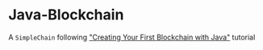 # Java-Blockchain

A `SimpleChain` following ["Creating Your First Blockchain with Java"](https://medium.com/programmers-blockchain/create-simple-blockchain-java-tutorial-from-scratch-6eeed3cb03fa) tutorial
